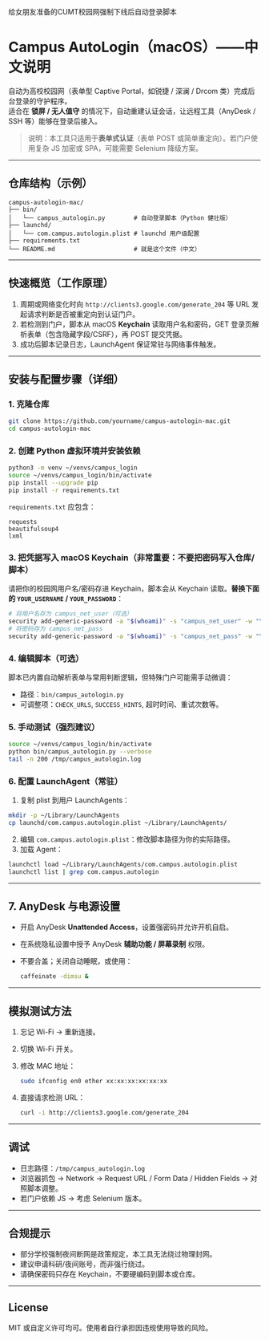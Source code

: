给女朋友准备的CUMT校园网强制下线后自动登录脚本

# Campus AutoLogin（macOS）——中文说明

自动为高校校园网（表单型 Captive Portal，如锐捷 / 深澜 / Drcom 类）完成后台登录的守护程序。  
适合在 **锁屏 / 无人值守** 的情况下，自动重建认证会话，让远程工具（AnyDesk / SSH 等）能够在登录后接入。

> 说明：本工具只适用于**表单式认证**（表单 POST 或简单重定向）。若门户使用复杂 JS 加密或 SPA，可能需要 Selenium 降级方案。

---

## 仓库结构（示例）

```
campus-autologin-mac/
├── bin/
│   └── campus_autologin.py        # 自动登录脚本（Python 健壮版）
├── launchd/
│   └── com.campus.autologin.plist # launchd 用户级配置
├── requirements.txt
└── README.md                      # 就是这个文件（中文）
```

---

## 快速概览（工作原理）

1. 周期或网络变化时向 `http://clients3.google.com/generate_204` 等 URL 发起请求判断是否被重定向到认证门户。  
2. 若检测到门户，脚本从 macOS **Keychain** 读取用户名和密码，GET 登录页解析表单（包含隐藏字段/CSRF），再 POST 提交凭据。  
3. 成功后脚本记录日志，LaunchAgent 保证常驻与网络事件触发。

---

## 安装与配置步骤（详细）

### 1. 克隆仓库

```bash
git clone https://github.com/yourname/campus-autologin-mac.git
cd campus-autologin-mac
```

### 2. 创建 Python 虚拟环境并安装依赖

```bash
python3 -m venv ~/venvs/campus_login
source ~/venvs/campus_login/bin/activate
pip install --upgrade pip
pip install -r requirements.txt
```

`requirements.txt` 应包含：

```
requests
beautifulsoup4
lxml
```

### 3. 把凭据写入 macOS Keychain（**非常重要：不要把密码写入仓库/脚本**）

请把你的校园网用户名/密码存进 Keychain，脚本会从 Keychain 读取。**替换下面的 `YOUR_USERNAME` / `YOUR_PASSWORD`**：

```bash
# 将用户名存为 campus_net_user（可选）
security add-generic-password -a "$(whoami)" -s "campus_net_user" -w "YOUR_USERNAME" -U
# 将密码存为 campus_net_pass
security add-generic-password -a "$(whoami)" -s "campus_net_pass" -w "YOUR_PASSWORD" -U
```

### 4. 编辑脚本（可选）

脚本已内置自动解析表单与常用判断逻辑，但特殊门户可能需手动微调：

- 路径：`bin/campus_autologin.py`
- 可调整项：`CHECK_URLS`, `SUCCESS_HINTS`, 超时时间、重试次数等。

### 5. 手动测试（强烈建议）

```bash
source ~/venvs/campus_login/bin/activate
python bin/campus_autologin.py --verbose
tail -n 200 /tmp/campus_autologin.log
```

### 6. 配置 LaunchAgent（常驻）

1. 复制 plist 到用户 LaunchAgents：

```bash
mkdir -p ~/Library/LaunchAgents
cp launchd/com.campus.autologin.plist ~/Library/LaunchAgents/
```

2. 编辑 `com.campus.autologin.plist`：修改脚本路径为你的实际路径。  
3. 加载 Agent：

```bash
launchctl load ~/Library/LaunchAgents/com.campus.autologin.plist
launchctl list | grep com.campus.autologin
```

---

## 7. AnyDesk 与电源设置

- 开启 AnyDesk **Unattended Access**，设置强密码并允许开机自启。  

- 在系统隐私设置中授予 AnyDesk **辅助功能 / 屏幕录制** 权限。  

- 不要合盖；关闭自动睡眠，或使用：

  ```bash
  caffeinate -dimsu &
  ```

---

## 模拟测试方法

1. 忘记 Wi-Fi → 重新连接。  

2. 切换 Wi-Fi 开关。  

3. 修改 MAC 地址：  

   ```bash
   sudo ifconfig en0 ether xx:xx:xx:xx:xx:xx
   ```

4. 直接请求检测 URL：

   ```bash
   curl -i http://clients3.google.com/generate_204
   ```

---

## 调试

- 日志路径：`/tmp/campus_autologin.log`  
- 浏览器抓包 → Network → Request URL / Form Data / Hidden Fields → 对照脚本调整。  
- 若门户依赖 JS → 考虑 Selenium 版本。

---

## 合规提示

- 部分学校强制夜间断网是政策规定，本工具无法绕过物理封网。  
- 建议申请科研/夜间账号，而非强行绕过。  
- 请确保密码只存在 Keychain，不要硬编码到脚本或仓库。

---

## License

MIT 或自定义许可均可。使用者自行承担因违规使用导致的风险。
